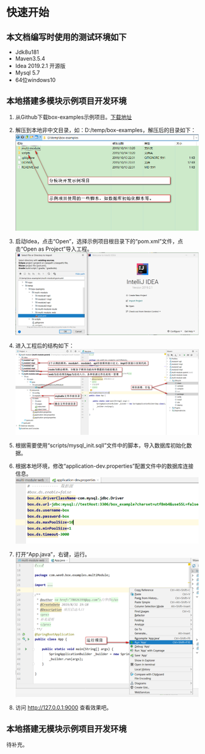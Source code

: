 # 快速开始

## 本文档编写时使用的测试环境如下

- Jdk8u181
- Maven3.5.4
- Idea 2019.2.1 开源版
- Mysql 5.7
- 64位windows10

## 本地搭建多模块示例项目开发环境

1. 从Github下载box-examples示例项目。[下载地址](https://github.com/baihw/box-examples/archive/dev.zip) 

2. 解压到本地非中文目录，如：D:/temp/box-examples，解压后的目录如下：
![源码根目录结构](asset/quickStart/source_dir.png)

3. 启动Idea，点击“Open”，选择示例项目根目录下的“pom.xml”文件，点击“Open as Project”导入工程。
![idea打开](asset/quickStart/source_by_idea.png)

4. 进入工程后的结构如下：
![模块说明](asset/quickStart/project_modules.png)

5. 根据需要使用“scripts/mysql_init.sqll”文件中的脚本，导入数据库初始化数据。

6. 根据本地环境，修改“application-dev.properties”配置文件中的数据库连接信息。
![修改数据库配置](asset/quickStart/config_local_mysql.png)

7. 打开“App.java”，右键，运行。
![运行应用](asset/quickStart/app_run.png)

8. 访问 http://127.0.0.1:9000 查看效果吧。

## 本地搭建无模块示例项目开发环境

待补充。

